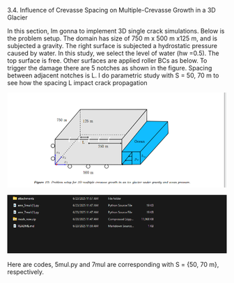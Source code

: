 3.4. Influence of Crevasse Spacing on Multiple-Crevasse Growth in a 3D Glacier

In this section, Im gonna to implement 3D single crack simulations. Below is the problem setup. The domain has size of 750 m x 500 m x125 m, and is subjected a gravity. The right surface is subjected a hydrostatic pressure caused by water. In this study, we select the level of water (hw =0.5). The top surface is free. Other surfaces are applied roller BCs as below. To trigger the damage there are 5 notches as shown in the figure.  Spacing between adjacent notches is L. I do parametric study with S = 50, 70 m to see how the spacing L impact crack propagation



![](attachments/Pasted%20image%2020250623115755.png)

![](attachments/Pasted%20image%2020250623121713.png)

Here are codes, 5mul.py and 7mul are corresponding with S = {50, 70 m}, respectively.